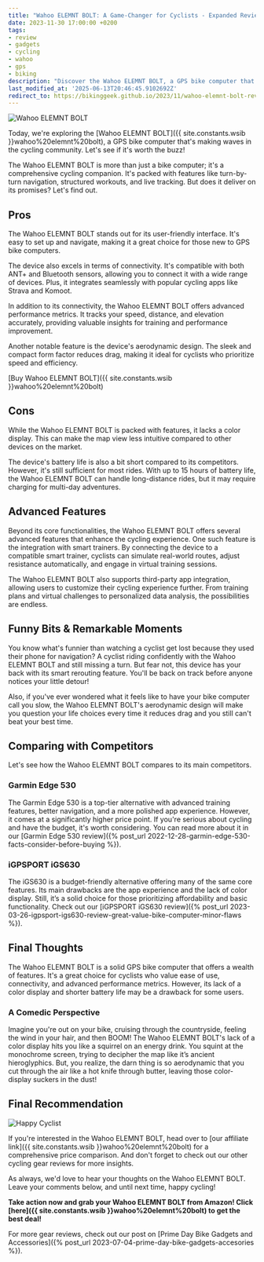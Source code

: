 ```yaml
---
title: "Wahoo ELEMNT BOLT: A Game-Changer for Cyclists - Expanded Review"
date: 2023-11-30 17:00:00 +0200
tags:
- review
- gadgets
- cycling
- wahoo
- gps
- biking
description: "Discover the Wahoo ELEMNT BOLT, a GPS bike computer that's changing the game for cyclists. Check out our expanded and updated review."
last_modified_at: '2025-06-13T20:46:45.9102692Z'
redirect_to: https://bikinggeek.github.io/2023/11/wahoo-elemnt-bolt-review.html
---
```


![Wahoo ELEMNT BOLT](https://i.imgur.com/4JZjzKSm.jpg)

Today, we're exploring the [Wahoo ELEMNT BOLT]({{ site.constants.wsib }}wahoo%20elemnt%20bolt), a GPS bike computer that's making waves in the cycling community. Let's see if it's worth the buzz!

The Wahoo ELEMNT BOLT is more than just a bike computer; it's a comprehensive cycling companion. It's packed with features like turn-by-turn navigation, structured workouts, and live tracking. But does it deliver on its promises? Let's find out.

## Pros

The Wahoo ELEMNT BOLT stands out for its user-friendly interface. It's easy to set up and navigate, making it a great choice for those new to GPS bike computers.

The device also excels in terms of connectivity. It's compatible with both ANT+ and Bluetooth sensors, allowing you to connect it with a wide range of devices. Plus, it integrates seamlessly with popular cycling apps like Strava and Komoot.

In addition to its connectivity, the Wahoo ELEMNT BOLT offers advanced performance metrics. It tracks your speed, distance, and elevation accurately, providing valuable insights for training and performance improvement.

Another notable feature is the device's aerodynamic design. The sleek and compact form factor reduces drag, making it ideal for cyclists who prioritize speed and efficiency.

[Buy Wahoo ELEMNT BOLT]({{ site.constants.wsib }}wahoo%20elemnt%20bolt)

## Cons

While the Wahoo ELEMNT BOLT is packed with features, it lacks a color display. This can make the map view less intuitive compared to other devices on the market.

The device's battery life is also a bit short compared to its competitors. However, it's still sufficient for most rides. With up to 15 hours of battery life, the Wahoo ELEMNT BOLT can handle long-distance rides, but it may require charging for multi-day adventures.

## Advanced Features

Beyond its core functionalities, the Wahoo ELEMNT BOLT offers several advanced features that enhance the cycling experience. One such feature is the integration with smart trainers. By connecting the device to a compatible smart trainer, cyclists can simulate real-world routes, adjust resistance automatically, and engage in virtual training sessions.

The Wahoo ELEMNT BOLT also supports third-party app integration, allowing users to customize their cycling experience further. From training plans and virtual challenges to personalized data analysis, the possibilities are endless.

## Funny Bits & Remarkable Moments

You know what's funnier than watching a cyclist get lost because they used their phone for navigation? A cyclist riding confidently with the Wahoo ELEMNT BOLT and still missing a turn. But fear not, this device has your back with its smart rerouting feature. You'll be back on track before anyone notices your little detour!

Also, if you've ever wondered what it feels like to have your bike computer call you slow, the Wahoo ELEMNT BOLT's aerodynamic design will make you question your life choices every time it reduces drag and you still can't beat your best time.

## Comparing with Competitors

Let's see how the Wahoo ELEMNT BOLT compares to its main competitors.

### Garmin Edge 530

The Garmin Edge 530 is a top-tier alternative with advanced training features, better navigation, and a more polished app experience. However, it comes at a significantly higher price point. If you're serious about cycling and have the budget, it's worth considering. You can read more about it in our [Garmin Edge 530 review]({% post_url 2022-12-28-garmin-edge-530-facts-consider-before-buying %}).

### iGPSPORT iGS630

The iGS630 is a budget-friendly alternative offering many of the same core features. Its main drawbacks are the app experience and the lack of color display. Still, it’s a solid choice for those prioritizing affordability and basic functionality. Check out our [iGPSPORT iGS630 review]({% post_url 2023-03-26-igpsport-igs630-review-great-value-bike-computer-minor-flaws %}).

## Final Thoughts

The Wahoo ELEMNT BOLT is a solid GPS bike computer that offers a wealth of features. It's a great choice for cyclists who value ease of use, connectivity, and advanced performance metrics. However, its lack of a color display and shorter battery life may be a drawback for some users.

### A Comedic Perspective

Imagine you're out on your bike, cruising through the countryside, feeling the wind in your hair, and then BOOM! The Wahoo ELEMNT BOLT's lack of a color display hits you like a squirrel on an energy drink. You squint at the monochrome screen, trying to decipher the map like it’s ancient hieroglyphics. But, you realize, the darn thing is so aerodynamic that you cut through the air like a hot knife through butter, leaving those color-display suckers in the dust!

## Final Recommendation

![Happy Cyclist](https://i.imgur.com/UmrVWy4m.jpg)

If you're interested in the Wahoo ELEMNT BOLT, head over to [our affiliate link]({{ site.constants.wsib }}wahoo%20elemnt%20bolt) for a comprehensive price comparison. And don't forget to check out our other cycling gear reviews for more insights.

As always, we'd love to hear your thoughts on the Wahoo ELEMNT BOLT. Leave your comments below, and until next time, happy cycling!

**Take action now and grab your Wahoo ELEMNT BOLT from Amazon! Click [here]({{ site.constants.wsib }}wahoo%20elemnt%20bolt) to get the best deal!**

For more gear reviews, check out our post on [Prime Day Bike Gadgets and Accessories]({% post_url 2023-07-04-prime-day-bike-gadgets-accesories %}).

